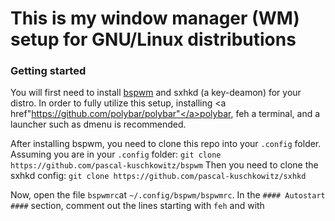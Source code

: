 # This is my window manager (WM) setup for GNU/Linux distributions

### Getting started

You will first need to install <a href="https://github.com/baskerville/bspwm">bspwm</a> and sxhkd (a key-deamon) for your distro. In order to fully utilize this setup, installing <a href"https://github.com/polybar/polybar"</a>polybar</a>, feh a terminal, and a launcher such as dmenu is recommended.

After installing bspwm, you need to clone this repo into your `.config` folder. Assuming you are in your `.config` folder:
`git clone https://github.com/pascal-kuschkowitz/bspwm`
Then you need to clone the sxhkd config:
`git clone https://github.com/pascal-kuschkowitz/sxhkd`

Now, open the file `bspwmrc`at `~/.config/bspwm/bspwmrc`. In the `#### Autostart ####` section, comment out the lines starting with `feh` and with 

